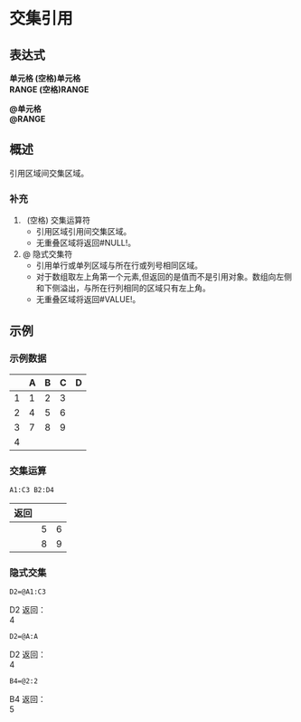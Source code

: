 # 交集引用

## 表达式

**单元格 (空格)单元格**  
**RANGE (空格)RANGE**

**@单元格**  
**@RANGE**

## 概述

引用区域间交集区域。

### 补充

1. ` `(空格) 交集运算符
    - 引用区域引用间交集区域。
    - 无重叠区域将返回#NULL!。
2. @ 隐式交集符
    - 引用单行或单列区域与所在行或列号相同区域。
    - 对于数组取左上角第一个元素,但返回的是值而不是引用对象。数组向左侧和下侧溢出，与所在行列相同的区域只有左上角。
    - 无重叠区域将返回#VALUE!。

## 示例

### 示例数据

|     | A   | B   | C   | D   |
| --- | --- | --- | --- | --- |
| 1   | 1   | 2   | 3   |     |
| 2   | 4   | 5   | 6   |     |
| 3   | 7   | 8   | 9   |     |
| 4   |     |     |     |     |

### 交集运算

```excel
A1:C3 B2:D4
```

| 返回 |     |     |
| ---- | --- | --- |
|      | 5   | 6   |
|      | 8   | 9   |

### 隐式交集

```excel
D2=@A1:C3
```

D2 返回：  
4

```excel
D2=@A:A
```

D2 返回：  
4

```excel
B4=@2:2
```

B4 返回：  
5
